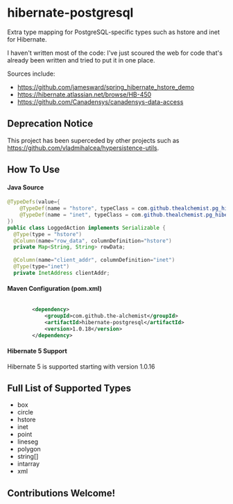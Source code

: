 hibernate-postgresql
====================

Extra type mapping for PostgreSQL-specific types such as hstore and inet for Hibernate.

I haven't written most of the code: I've just scoured the web for code that's already been written and tried to put it in one place.

Sources include:
* https://github.com/jamesward/spring_hibernate_hstore_demo
* https://hibernate.atlassian.net/browse/HB-450
* https://github.com/Canadensys/canadensys-data-access

## Deprecation Notice

This project has been superceded by other projects such as https://github.com/vladmihalcea/hypersistence-utils.

## How To Use
#### Java Source
```java
@TypeDefs(value={
    @TypeDef(name = "hstore", typeClass = com.github.thealchemist.pg_hibernate.HstoreType.class),
    @TypeDef(name = "inet", typeClass = com.github.thealchemist.pg_hibernate.InetAddressType.class)
})
public class LoggedAction implements Serializable {
  @Type(type = "hstore")
  @Column(name="row_data", columnDefinition="hstore")
  private Map<String, String> rowData;
	
  @Column(name="client_addr", columnDefinition="inet")
  @Type(type="inet")
  private InetAddress clientAddr;
```

#### Maven Configuration (pom.xml)

```xml

        <dependency>
            <groupId>com.github.the-alchemist</groupId>
            <artifactId>hibernate-postgresql</artifactId>
            <version>1.0.18</version>
        </dependency>
```
#### Hibernate 5 Support
Hibernate 5 is supported starting with version 1.0.16

## Full List of Supported Types
* box
* circle
* hstore
* inet
* point
* lineseg
* polygon
* string[]
* intarray
* xml

## Contributions Welcome!
